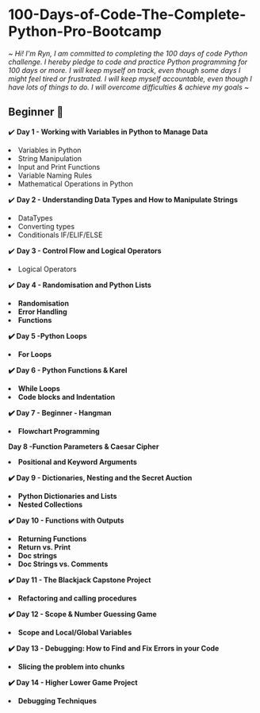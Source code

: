 # 100-Days-of-Code-The-Complete-Python-Pro-Bootcamp
<em>~ Hi! I'm Ryn, I am committed to completing the 100 days of code Python challenge. I hereby pledge to code and practice Python programming for 100 days or more.
I will keep myself on track, even though some days I might feel tired or frustrated. I will keep myself accountable, even though I have lots of things to do.
I will overcome difficulties & achieve my goals ~</em>

<h2>Beginner 🌱</h2>

 ✔️ <strong>Day 1 - Working with Variables in Python to Manage Data</strong>

<li>Variables in Python</li>
<li>String Manipulation</li>
<li>Input and Print Functions</li>
<li>Variable Naming Rules</li>
<li>Mathematical Operations in Python

✔️ <strong>Day 2 - Understanding Data Types and How to Manipulate Strings</strong>
 
<li>DataTypes</li>
<li>Converting types</li>
<li>Conditionals IF/ELIF/ELSE</li>

✔️ <strong>Day 3 - Control Flow and Logical Operators</strong>

<li>Logical Operators</li>

✔️ <strong>Day 4 - Randomisation and Python Lists<strong>
 
<li>Randomisation</li>
<li>Error Handling</li>
<li>Functions</li>
 
✔️ <strong>Day 5 -Python Loops</strong>
 
<li>For Loops</li>

✔️ <strong>Day 6 - Python Functions & Karel</strong>

<li>While Loops</li>
<li>Code blocks and Indentation</li>
 

✔️ <strong>Day 7 - Beginner - Hangman</strong>

<li>Flowchart Programming</li>

<strong>Day 8 -Function Parameters & Caesar Cipher</strong>

<li>Positional and Keyword Arguments</li>
 

✔️ <strong>Day 9 - Dictionaries, Nesting and the Secret Auction</strong>

<li>Python Dictionaries and Lists</li>
<li>Nested Collections</li>


✔️ <strong>Day 10 - Functions with Outputs</strong>

<li>Returning Functions</li>
<li> Return vs. Print </li>
<li>Doc strings</li>
<li>Doc Strings vs. Comments</li>

 
✔️ <strong>Day 11 - The Blackjack Capstone Project</strong>

<li> Refactoring and calling procedures </li>
 

✔️ <strong>Day 12  - Scope & Number Guessing Game</strong>

<li>Scope and Local/Global Variables</li>
 

✔️ <strong>Day 13 - Debugging: How to Find and Fix Errors in your Code</strong>

<li>Slicing the problem into chunks</li>
 

✔️ <strong>Day 14 - Higher Lower Game Project</strong>

<li>Debugging Techniques</li>




















